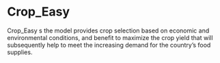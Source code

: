 # Crop_Easy
Crop_Easy s the model provides crop selection based on economic and environmental  conditions, and benefit to maximize the crop yield that will subsequently help to meet the  increasing demand for the country’s food supplies. 

